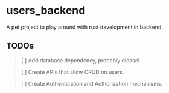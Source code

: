 # users_backend

A pet project to play around with rust development in backend.

## TODOs

> [ ] Add database dependency, probably dieasel

> [ ] Create APIs that allow CRUD on users.

> [ ] Create Authentication and Authorization mechanisms.
